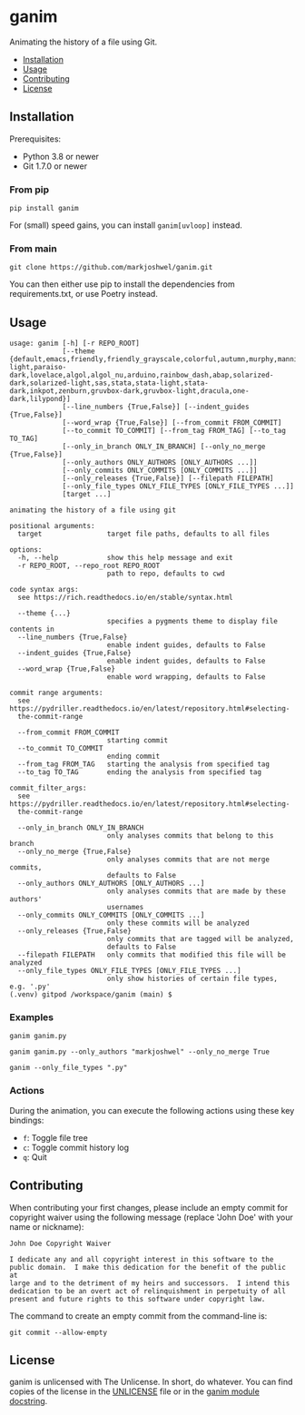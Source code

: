 # ganim

Animating the history of a file using Git.

- [Installation](#installation)
- [Usage](#usage)
- [Contributing](#contributing)
- [License](#license)

## Installation

Prerequisites:

- Python 3.8 or newer
- Git 1.7.0 or newer

### From pip

```text
pip install ganim
```

For (small) speed gains, you can install `ganim[uvloop]` instead.

### From main

```text
git clone https://github.com/markjoshwel/ganim.git
```

You can then either use pip to install the dependencies from requirements.txt, or use
Poetry instead.

## Usage

```text
usage: ganim [-h] [-r REPO_ROOT]
             [--theme {default,emacs,friendly,friendly_grayscale,colorful,autumn,murphy,manni,material,monokai,perldoc,pastie,borland,trac,native,fruity,bw,vim,vs,tango,rrt,xcode,igor,paraiso-light,paraiso-dark,lovelace,algol,algol_nu,arduino,rainbow_dash,abap,solarized-dark,solarized-light,sas,stata,stata-light,stata-dark,inkpot,zenburn,gruvbox-dark,gruvbox-light,dracula,one-dark,lilypond}]
             [--line_numbers {True,False}] [--indent_guides {True,False}]
             [--word_wrap {True,False}] [--from_commit FROM_COMMIT]
             [--to_commit TO_COMMIT] [--from_tag FROM_TAG] [--to_tag TO_TAG]
             [--only_in_branch ONLY_IN_BRANCH] [--only_no_merge {True,False}]
             [--only_authors ONLY_AUTHORS [ONLY_AUTHORS ...]]
             [--only_commits ONLY_COMMITS [ONLY_COMMITS ...]]
             [--only_releases {True,False}] [--filepath FILEPATH]
             [--only_file_types ONLY_FILE_TYPES [ONLY_FILE_TYPES ...]]
             [target ...]

animating the history of a file using git

positional arguments:
  target                target file paths, defaults to all files

options:
  -h, --help            show this help message and exit
  -r REPO_ROOT, --repo_root REPO_ROOT
                        path to repo, defaults to cwd

code syntax args:
  see https://rich.readthedocs.io/en/stable/syntax.html

  --theme {...}
                        specifies a pygments theme to display file contents in
  --line_numbers {True,False}
                        enable indent guides, defaults to False
  --indent_guides {True,False}
                        enable indent guides, defaults to False
  --word_wrap {True,False}
                        enable word wrapping, defaults to False

commit range arguments:
  see https://pydriller.readthedocs.io/en/latest/repository.html#selecting-
  the-commit-range

  --from_commit FROM_COMMIT
                        starting commit
  --to_commit TO_COMMIT
                        ending commit
  --from_tag FROM_TAG   starting the analysis from specified tag
  --to_tag TO_TAG       ending the analysis from specified tag

commit_filter_args:
  see https://pydriller.readthedocs.io/en/latest/repository.html#selecting-
  the-commit-range

  --only_in_branch ONLY_IN_BRANCH
                        only analyses commits that belong to this branch
  --only_no_merge {True,False}
                        only analyses commits that are not merge commits,
                        defaults to False
  --only_authors ONLY_AUTHORS [ONLY_AUTHORS ...]
                        only analyses commits that are made by these authors'
                        usernames
  --only_commits ONLY_COMMITS [ONLY_COMMITS ...]
                        only these commits will be analyzed
  --only_releases {True,False}
                        only commits that are tagged will be analyzed,
                        defaults to False
  --filepath FILEPATH   only commits that modified this file will be analyzed
  --only_file_types ONLY_FILE_TYPES [ONLY_FILE_TYPES ...]
                        only show histories of certain file types, e.g. '.py'
(.venv) gitpod /workspace/ganim (main) $ 
```

### Examples

```text
ganim ganim.py
```

```text
ganim ganim.py --only_authors "markjoshwel" --only_no_merge True
```

```text
ganim --only_file_types ".py"
```

### Actions

During the animation, you can execute the following actions using these key bindings:

- `f`: Toggle file tree
- `c`: Toggle commit history log
- `q`: Quit

## Contributing

When contributing your first changes, please include an empty commit for copyright waiver
using the following message (replace 'John Doe' with your name or nickname):

```text
John Doe Copyright Waiver

I dedicate any and all copyright interest in this software to the
public domain.  I make this dedication for the benefit of the public at
large and to the detriment of my heirs and successors.  I intend this
dedication to be an overt act of relinquishment in perpetuity of all
present and future rights to this software under copyright law.
```

The command to create an empty commit from the command-line is:

```shell
git commit --allow-empty
```

## License

ganim is unlicensed with The Unlicense. In short, do whatever. You can find copies of
the license in the [UNLICENSE](UNLICENSE) file or in the
[ganim module docstring](ganim.py).
